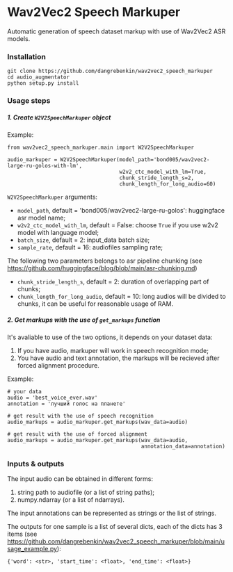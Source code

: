 # Wav2Vec2 Speech Markuper
Automatic generation of speech dataset markup with use of Wav2Vec2 ASR models.

### Installation

```
git clone https://github.com/dangrebenkin/wav2vec2_speech_markuper
cd audio_augmentator
python setup.py install
```
### Usage steps

##### **1. Create `W2V2SpeechMarkuper` object**

Example:
```
from wav2vec2_speech_markuper.main import W2V2SpeechMarkuper

audio_markuper = W2V2SpeechMarkuper(model_path='bond005/wav2vec2-large-ru-golos-with-lm',
                                    w2v2_ctc_model_with_lm=True,
                                    chunk_stride_length_s=2,
                                    chunk_length_for_long_audio=60)
```
`W2V2SpeechMarkuper` arguments:

* `model_path`, default = 'bond005/wav2vec2-large-ru-golos': huggingface asr model name;
* `w2v2_ctc_model_with_lm`, default = False: choose `True` if you use w2v2 model with language model;
* `batch_size`, default = 2: input_data batch size;
* `sample_rate`, default = 16: audiofiles sampling rate;

The following two parameters belongs to asr pipeline chunking (see https://github.com/huggingface/blog/blob/main/asr-chunking.md)
* `chunk_stride_length_s`, default = 2: duration of overlapping part of chunks;
* `chunk_length_for_long_audio`, default = 10: long audios will be divided to chunks, it can be 
useful for reasonable usage of RAM.

##### **2. Get markups with the use of `get_markups` function**

It's avaliable to use of the two options, it depends on your dataset data:

1. If you have audio, markuper will work in speech recognition mode;
2. You have audio and text annotation, the markups will be recieved after forced alignment procedure.

Example:

```
# your data
audio = 'best_voice_ever.wav'
annotation = 'лучший голос на планете'

# get result with the use of speech recognition
audio_markups = audio_markuper.get_markups(wav_data=audio)

# get result with the use of forced alignment
audio_markups = audio_markuper.get_markups(wav_data=audio,
                                           annotation_data=annotation)
```
### Inputs & outputs

The input audio can be obtained in different forms:
1. string path to audiofile (or a list of string paths);
2. numpy.ndarray (or a list of ndarrays).

The input annotations can be represented as strings or the list of strings.

The outputs for one sample is a list of several dicts, each of the dicts has 3 items 
(see https://github.com/dangrebenkin/wav2vec2_speech_markuper/blob/main/usage_example.py):
```
{'word': <str>, 'start_time': <float>, 'end_time': <float>}
```